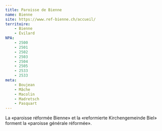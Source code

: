 ```yaml
---
title: Paroisse de Bienne
name: Bienne
site: https://www.ref-bienne.ch/accueil/
territoire:
    - Bienne
    - Évilard
NPA:
    - 2500
    - 2501
    - 2502
    - 2503
    - 2504
    - 2505
    - 2533
    - 2533
meta:
    - Boujean 
    - Mâche 
    - Macolin
    - Madretsch 
    - Pasquart
---
```


La «paroisse réformée Bienne» et la «reformierte Kirchengemeinde Biel» forment la «paroisse générale réformée».